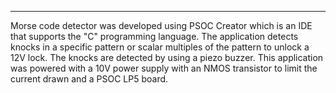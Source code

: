 ******************************************

Morse code detector was developed using PSOC Creator which is an IDE that supports the "C" programming language. 
The application detects knocks in a specific pattern or scalar multiples of the pattern to unlock a 12V lock. 
The knocks are detected by using a piezo buzzer.
This application was powered with a 10V power supply with an NMOS transistor to limit the current drawn and a PSOC LP5 board. 
